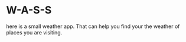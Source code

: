 # W-A-S-S

here is a small weather app. That can help you find your the weather of places you are visiting.
